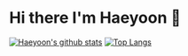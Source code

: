 # Hi there I'm Haeyoon 👋
[![Haeyoon's github stats](https://github-readme-stats.vercel.app/api?username=godbs129)](https://github.com/anuraghazra/github-readme-stats)
[![Top Langs](https://github-readme-stats.vercel.app/api/top-langs/?username=godbs129&hide=c%2B%2B)](https://github.com/anuraghazra/github-readme-stats)
<!--
**godbs129/godbs129** is a ✨ _special_ ✨ repository because its `README.md` (this file) appears on your GitHub profile.

Here are some ideas to get you started:

- 🔭 I’m currently working on ...
- 🌱 I’m currently learning ...
- 👯 I’m looking to collaborate on ...
- 🤔 I’m looking for help with ...
- 💬 Ask me about ...
- 📫 How to reach me: ...
- 😄 Pronouns: ...
- ⚡ Fun fact: ...
-->
